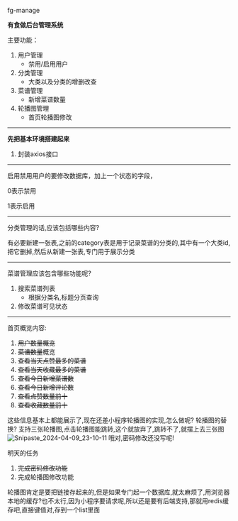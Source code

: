 fg-manage

**有食做后台管理系统**

主要功能：

1. 用户管理
   - 禁用/启用用户
2. 分类管理
   - 大类以及分类的增删改查
3. 菜谱管理
   - 新增菜谱数量
4. 轮播图管理
   - 首页轮播图修改

---

**先把基本环境搭建起来**

1. 封装axios接口

---

启用禁用用户的要修改数据库，加上一个状态的字段，

0表示禁用

1表示启用

---

分类管理的话,应该包括哪些内容?

有必要新建一张表,之前的category表是用于记录菜谱的分类的,其中有一个大类id,把它删掉,然后从新建一张表,专门用于展示分类

---

菜谱管理应该包含哪些功能呢?

1. 搜索菜谱列表
   - 根据分类名,标题分页查询
2. 修改菜谱可见状态

---

首页概览内容:

1. ~~用户数量概览~~
2. ~~菜谱数量~~概览
3. ~~查看当天点赞最多的菜谱~~
4. ~~查看当天收藏最多的菜谱~~
5. ~~查看今日新增菜谱数~~
6. ~~查看今日新增评论数~~
7. ~~查看点赞数量前十~~
8. ~~查看收藏数量前十~~

这些信息基本上都能展示了,现在还差小程序轮播图的实现,怎么做呢?
轮播图的替换?
支持三张轮播图,点击轮播图能跳转,这个就放弃了,跳转不了,就摆上去三张图
![Snipaste_2024-04-09_23-10-11](https://img01.zzmr.club/img/Snipaste_2024-04-09_23-10-11.png)
哦对,密码修改还没写呢!

明天的任务

1. ~~完成密码修改功能~~
2. 完成轮播图修改功能

轮播图肯定是要把链接存起来的,但是如果专门起一个数据库,就太麻烦了,用浏览器本地的缓存?也不太行,因为小程序要请求呢,所以还是要有后端支持,那就用redis缓存吧,直接键值对,存到一个list里面
